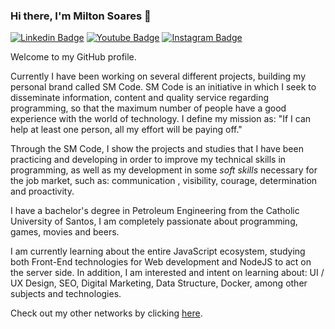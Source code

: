 ### Hi there, I'm Milton Soares 👋

[![Linkedin Badge](https://img.shields.io/badge/linkedin-%230077B5.svg?&style=for-the-badge&logo=linkedin&logoColor=white&link=https://www.linkedin.com/in/soaresmilton/)](https://www.linkedin.com/in/soaresmilton/)
[![Youtube Badge](https://img.shields.io/badge/youtube-%23FF0000.svg?&style=for-the-badge&logo=youtube&logoColor=white)](https://www.youtube.com/channel/UCMsbUh0LDOMQCTBdBXwkFiQ/)
[![Instagram Badge](https://img.shields.io/badge/instagram-%23E4405F.svg?&style=for-the-badge&logo=instagram&logoColor=white&link=https://www.instagram.com/soaresmiltinho/)](https://www.instagram.com/soaresmiltinho/)

Welcome to my GitHub profile.

Currently I have been working on several different projects, building my personal brand called SM Code.
SM Code is an initiative in which I seek to disseminate information, content and quality service regarding programming, so that the maximum number of people have a good experience with the world of technology. I define my mission as: "If I can help at least one person, all my effort will be paying off."

 Through the SM Code, I show the projects and studies that I have been practicing and developing in order to improve my technical skills in programming, as well as my development in some <em> soft skills </em> necessary for the job market, such as: communication , visibility, courage, determination and proactivity.

I have a bachelor's degree in Petroleum Engineering from the Catholic University of Santos, I am completely passionate about programming, games, movies and beers.

I am currently learning about the entire JavaScript ecosystem, studying both Front-End technologies for Web development and NodeJS to act on the server side. In addition, I am interested and intent on learning about: UI / UX Design, SEO, Digital Marketing, Data Structure, Docker, among other subjects and technologies.


Check out my other networks by clicking <a href="https://soaresmiltinho.vercel.app/">here</a>.

